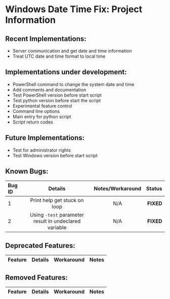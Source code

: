 # Windows Date Time Fix: Project Information

## Recent Implementations:

- Server communication and get date and time information
- Treat UTC date and time format to local time

## Implementations under development:

- PowerShell command to change the system date and time
- Add comments and documentation
- Test PowerShell version before start script
- Test python version before start the script
- Experimental feature control
- Command line options
- Main entry for python script
- Script return codes

## Future Implementations:

- Test for administrator rights
- Test Windows version before start script

## Known Bugs:

| Bug ID | Details | Notes/Workaround | Status |
| :----- | :-----: | :--------------: | -----: |
| 1 | Print help get stuck on loop | N/A | **FIXED** |
| 2 | Using `-test` parameter result in undeclared variable | N/A | **FIXED** |

## Deprecated Features:

| Feature | Details | Workaround | Notes |
| :------ | :-----: | :--------: | ----: |

## Removed Features:

| Feature | Details | Workaround | Notes |
| :------ | :-----: | :--------: | ----: |